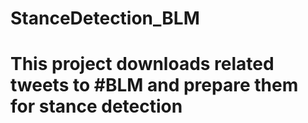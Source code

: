 # StanceDetection_BLM

# This project downloads related tweets to #BLM and prepare them for stance detection 
